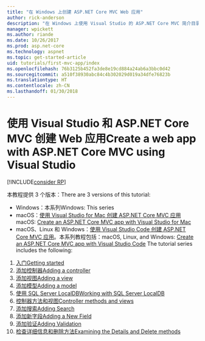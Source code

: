 ```yaml
---
title: "在 Windows 上创建 ASP.NET Core MVC Web 应用"
author: rick-anderson
description: "在 Windows 上使用 Visual Studio 的 ASP.NET Core MVC 简介目录。"
manager: wpickett
ms.author: riande
ms.date: 10/26/2017
ms.prod: asp.net-core
ms.technology: aspnet
ms.topic: get-started-article
uid: tutorials/first-mvc-app/index
ms.openlocfilehash: 76b3125b452fa3de8e19cd884a24ab6a3bbc0d42
ms.sourcegitcommit: a510f38930abc84c4b302029d019a34dfe76823b
ms.translationtype: HT
ms.contentlocale: zh-CN
ms.lasthandoff: 01/30/2018
---
```

# <a name="create-a-web-app-with-aspnet-core-mvc-using-visual-studio"></a><span data-ttu-id="472c6-103">使用 Visual Studio 和 ASP.NET Core MVC 创建 Web 应用</span><span class="sxs-lookup"><span data-stu-id="472c6-103">Create a web app with ASP.NET Core MVC using Visual Studio</span></span>

[!INCLUDE[consider RP](../../includes/razor.md)]

<span data-ttu-id="472c6-104">本教程提供 3 个版本：</span><span class="sxs-lookup"><span data-stu-id="472c6-104">There are 3 versions of this tutorial:</span></span>

* <span data-ttu-id="472c6-105">Windows：本系列</span><span class="sxs-lookup"><span data-stu-id="472c6-105">Windows: This series</span></span>
* <span data-ttu-id="472c6-106">macOS：[使用 Visual Studio for Mac 创建 ASP.NET Core MVC 应用](xref:tutorials/first-mvc-app-mac/start-mvc)</span><span class="sxs-lookup"><span data-stu-id="472c6-106">macOS: [Create an ASP.NET Core MVC app with Visual Studio for Mac](xref:tutorials/first-mvc-app-mac/start-mvc)</span></span>
* <span data-ttu-id="472c6-107">macOS、Linux 和 Windows：[使用 Visual Studio Code 创建 ASP.NET Core MVC 应用](xref:tutorials/first-mvc-app-xplat/start-mvc)。本系列教程包括：</span><span class="sxs-lookup"><span data-stu-id="472c6-107">macOS, Linux, and Windows: [Create an ASP.NET Core MVC app with Visual Studio Code](xref:tutorials/first-mvc-app-xplat/start-mvc) The tutorial series includes the following:</span></span>

1. [<span data-ttu-id="472c6-108">入门</span><span class="sxs-lookup"><span data-stu-id="472c6-108">Getting started</span></span>](start-mvc.md)
1. [<span data-ttu-id="472c6-109">添加控制器</span><span class="sxs-lookup"><span data-stu-id="472c6-109">Adding a controller</span></span>](adding-controller.md)
1. [<span data-ttu-id="472c6-110">添加视图</span><span class="sxs-lookup"><span data-stu-id="472c6-110">Adding a view</span></span>](adding-view.md)
1. [<span data-ttu-id="472c6-111">添加模型</span><span class="sxs-lookup"><span data-stu-id="472c6-111">Adding a model</span></span>](adding-model.md)
1. [<span data-ttu-id="472c6-112">使用 SQL Server LocalDB</span><span class="sxs-lookup"><span data-stu-id="472c6-112">Working with SQL Server LocalDB</span></span>](working-with-sql.md)
1. [<span data-ttu-id="472c6-113">控制器方法和视图</span><span class="sxs-lookup"><span data-stu-id="472c6-113">Controller methods and views</span></span>](controller-methods-views.md)
1. [<span data-ttu-id="472c6-114">添加搜索</span><span class="sxs-lookup"><span data-stu-id="472c6-114">Adding Search</span></span>](search.md)
1. [<span data-ttu-id="472c6-115">添加新字段</span><span class="sxs-lookup"><span data-stu-id="472c6-115">Adding a New Field</span></span>](new-field.md)
1. [<span data-ttu-id="472c6-116">添加验证</span><span class="sxs-lookup"><span data-stu-id="472c6-116">Adding Validation</span></span>](validation.md)
1. [<span data-ttu-id="472c6-117">检查详细信息和删除方法</span><span class="sxs-lookup"><span data-stu-id="472c6-117">Examining the Details and Delete methods</span></span>](details.md)

